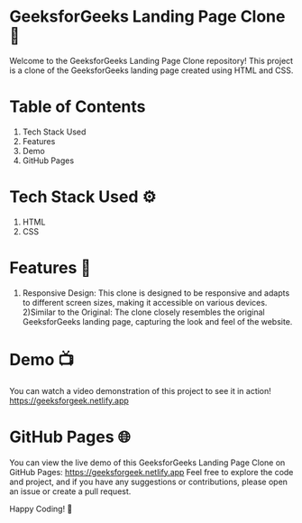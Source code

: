 # GeeksforGeeks Landing Page Clone 🚀
Welcome to the GeeksforGeeks Landing Page Clone repository! This project is a clone of the GeeksforGeeks landing page created using HTML and CSS.

# Table of Contents
1) Tech Stack Used
2) Features
3) Demo
4) GitHub Pages

# Tech Stack Used ⚙️
1) HTML
2) CSS

# Features 🌟
1)  Responsive Design: This clone is designed to be responsive and adapts to different screen sizes, making it accessible on various devices.
2)Similar to the Original: The clone closely resembles the original GeeksforGeeks landing page, capturing the look and feel of the website.

# Demo 📺
You can watch a video demonstration of this project to see it in action!
https://geeksforgeek.netlify.app

# GitHub Pages 🌐
You can view the live demo of this GeeksforGeeks Landing Page Clone on GitHub Pages: https://geeksforgeek.netlify.app
Feel free to explore the code and project, and if you have any suggestions or contributions, please open an issue or create a pull request.

Happy Coding! 🚀
